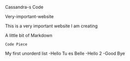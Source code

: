  Cassandra-s Code
 
 Very-important-website
 
This is a very important website I am creating

A little bit of Markdown

`Code Piece`

My first unorderd list
-Hello Tu es Belle
-Hello 2
-Good Bye
